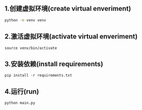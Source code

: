 ## 1.创建虚拟环境(create virtual enveriment)
```sh
python -m venv venv
```
## 2.激活虚拟环境(activate virtual enveriment)

```
source venv/bin/activate
```

## 3.安装依赖(install requirements)

```
pip install -r requirements.txt
```
## 4.运行(run)
```
python main.py
```
